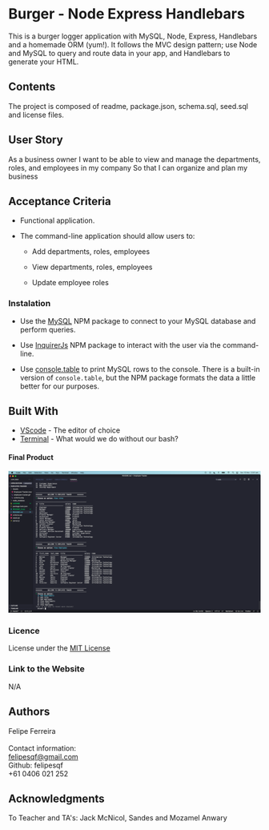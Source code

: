 # Burger - Node Express Handlebars

This is a burger logger application with MySQL, Node, Express, Handlebars and a homemade ORM (yum!). It follows the MVC design pattern; use Node and MySQL to query and route data in your app, and Handlebars to generate your HTML.

## Contents

The project is composed of readme, package.json, schema.sql, seed.sql and license files.

## User Story

As a business owner
I want to be able to view and manage the departments, roles, and employees in my company
So that I can organize and plan my business
​

## Acceptance Criteria

* Functional application.
* The command-line application should allow users to:

  * Add departments, roles, employees

  * View departments, roles, employees

  * Update employee roles

### Instalation

* Use the [MySQL](https://www.npmjs.com/package/mysql) NPM package to connect to your MySQL database and perform queries.

* Use [InquirerJs](https://www.npmjs.com/package/inquirer/v/0.2.3) NPM package to interact with the user via the command-line.

* Use [console.table](https://www.npmjs.com/package/console.table) to print MySQL rows to the console. There is a built-in version of `console.table`, but the NPM package formats the data a little better for our purposes.

## Built With

- [VScode](https://code.visualstudio.com/) - The editor of choice
- [Terminal](https://gitforwindows.org/) - What would we do without our bash?
  ​

#### Final Product

![screenshot1](https://github.com/felipesqf/Employee-Tracker/blob/master/Assets/emptracker.png)


### Licence

License under the [MIT License](LICENSE)
​

### Link to the Website

N/A

## Authors

Felipe Ferreira <br><br>
Contact information:<br>
felipesqf@gmail.com<br>
Github: felipesqf<br>
+61 0406 021 252
​​

## Acknowledgments

To Teacher and TA's:
Jack McNicol, Sandes and Mozamel Anwary
